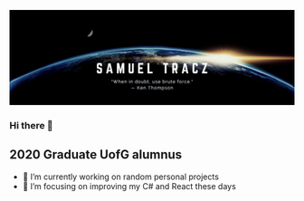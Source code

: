 [![Social banner for traczs](https://github.com/traczs/traczs/blob/main/assets/header_banner.png)](https://traczs.github.io/)
### Hi there 👋
## 2020 Graduate UofG alumnus

- 🔭 I’m currently working on random personal projects 
- 🌱 I’m focusing on improving my C# and React these days

